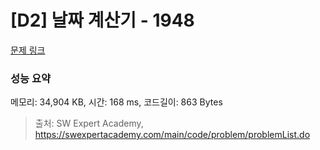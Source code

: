 # [D2] 날짜 계산기 - 1948 

[문제 링크](https://swexpertacademy.com/main/code/problem/problemDetail.do?contestProbId=AV5PnnU6AOsDFAUq) 

### 성능 요약

메모리: 34,904 KB, 시간: 168 ms, 코드길이: 863 Bytes



> 출처: SW Expert Academy, https://swexpertacademy.com/main/code/problem/problemList.do